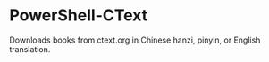 # PowerShell-CText
Downloads books from ctext.org in Chinese hanzi, pinyin, or English translation.
